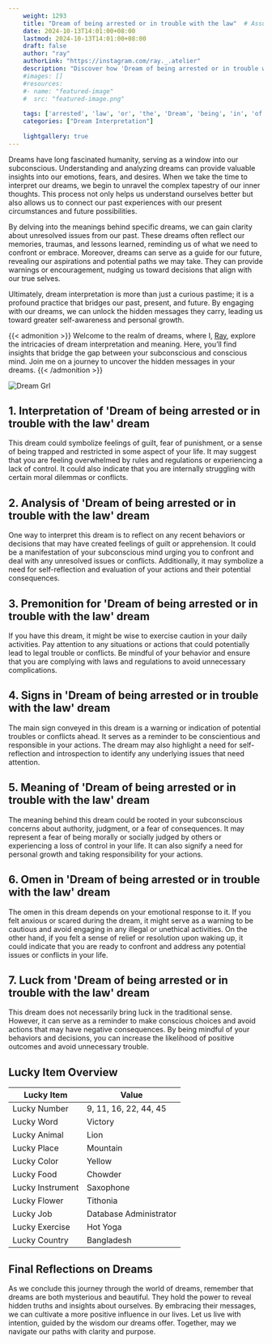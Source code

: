 ```yaml
---
    weight: 1293
    title: "Dream of being arrested or in trouble with the law"  # Assuming 'title' column exists
    date: 2024-10-13T14:01:00+08:00
    lastmod: 2024-10-13T14:01:00+08:00
    draft: false
    author: "ray"
    authorLink: "https://instagram.com/ray._.atelier"
    description: "Discover how 'Dream of being arrested or in trouble with the law' can interpret your future and uncover its significant meanings in your life."
    #images: []
    #resources:
    #- name: "featured-image"
    #  src: "featured-image.png"
    
    tags: ['arrested', 'law', 'or', 'the', 'Dream', 'being', 'in', 'of', 'with', 'trouble']
    categories: ["Dream Interpretation"]
    
    lightgallery: true
---
```

    
Dreams have long fascinated humanity, serving as a window into our subconscious. Understanding and analyzing dreams can provide valuable insights into our emotions, fears, and desires. When we take the time to interpret our dreams, we begin to unravel the complex tapestry of our inner thoughts. This process not only helps us understand ourselves better but also allows us to connect our past experiences with our present circumstances and future possibilities.

By delving into the meanings behind specific dreams, we can gain clarity about unresolved issues from our past. These dreams often reflect our memories, traumas, and lessons learned, reminding us of what we need to confront or embrace. Moreover, dreams can serve as a guide for our future, revealing our aspirations and potential paths we may take. They can provide warnings or encouragement, nudging us toward decisions that align with our true selves.

Ultimately, dream interpretation is more than just a curious pastime; it is a profound practice that bridges our past, present, and future. By engaging with our dreams, we can unlock the hidden messages they carry, leading us toward greater self-awareness and personal growth.

{{< admonition >}}
Welcome to the realm of dreams, where I, [Ray](https://instagram.com/ray._.atelier), explore the intricacies of dream interpretation and meaning. Here, you’ll find insights that bridge the gap between your subconscious and conscious mind. Join me on a journey to uncover the hidden messages in your dreams.
{{< /admonition >}}

![Dream Grl](https://cdn.pixabay.com/photo/2017/11/02/03/35/gothic-2910057_1280.jpg "Dream Grl")

## 1. Interpretation of 'Dream of being arrested or in trouble with the law' dream
 This dream could symbolize feelings of guilt, fear of punishment, or a sense of being trapped and restricted in some aspect of your life. It may suggest that you are feeling overwhelmed by rules and regulations or experiencing a lack of control. It could also indicate that you are internally struggling with certain moral dilemmas or conflicts.

## 2. Analysis of 'Dream of being arrested or in trouble with the law' dream
 One way to interpret this dream is to reflect on any recent behaviors or decisions that may have created feelings of guilt or apprehension. It could be a manifestation of your subconscious mind urging you to confront and deal with any unresolved issues or conflicts. Additionally, it may symbolize a need for self-reflection and evaluation of your actions and their potential consequences.

## 3. Premonition for 'Dream of being arrested or in trouble with the law' dream
 If you have this dream, it might be wise to exercise caution in your daily activities. Pay attention to any situations or actions that could potentially lead to legal trouble or conflicts. Be mindful of your behavior and ensure that you are complying with laws and regulations to avoid unnecessary complications.

## 4. Signs in 'Dream of being arrested or in trouble with the law' dream
 The main sign conveyed in this dream is a warning or indication of potential troubles or conflicts ahead. It serves as a reminder to be conscientious and responsible in your actions. The dream may also highlight a need for self-reflection and introspection to identify any underlying issues that need attention.

## 5. Meaning of 'Dream of being arrested or in trouble with the law' dream
 The meaning behind this dream could be rooted in your subconscious concerns about authority, judgment, or a fear of consequences. It may represent a fear of being morally or socially judged by others or experiencing a loss of control in your life. It can also signify a need for personal growth and taking responsibility for your actions.

## 6. Omen in 'Dream of being arrested or in trouble with the law' dream
 The omen in this dream depends on your emotional response to it. If you felt anxious or scared during the dream, it might serve as a warning to be cautious and avoid engaging in any illegal or unethical activities. On the other hand, if you felt a sense of relief or resolution upon waking up, it could indicate that you are ready to confront and address any potential issues or conflicts in your life.

## 7. Luck from 'Dream of being arrested or in trouble with the law' dream
 This dream does not necessarily bring luck in the traditional sense. However, it can serve as a reminder to make conscious choices and avoid actions that may have negative consequences. By being mindful of your behaviors and decisions, you can increase the likelihood of positive outcomes and avoid unnecessary trouble.

## Lucky Item Overview
| Lucky Item          | Value              |
|---------------|--------------------|
| Lucky Number        | 9, 11, 16, 22, 44, 45  |
| Lucky Word          | Victory |
| Lucky Animal        | Lion |
| Lucky Place         | Mountain     |
| Lucky Color         | Yellow     |
| Lucky Food          | Chowder      |
| Lucky Instrument    | Saxophone |
| Lucky Flower        | Tithonia    |
| Lucky Job           | Database Administrator       |
| Lucky Exercise      | Hot Yoga  |
| Lucky Country       | Bangladesh    |


##  Final Reflections on Dreams

As we conclude this journey through the world of dreams, remember that dreams are both mysterious and beautiful. They hold the power to reveal hidden truths and insights about ourselves. By embracing their messages, we can cultivate a more positive influence in our lives. Let us live with intention, guided by the wisdom our dreams offer. Together, may we navigate our paths with clarity and purpose.
